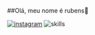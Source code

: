 ##Olá, meu nome é rubens👋

[![instagram](https://img.shields.io/badge/Instagram-E4405F?style=for-the-badge&logo=instagram&logoColor=white])](https://www.instagram.com/luk4_rb/)
![skills](https://img.shields.io/badge/Python-3776AB?style=for-the-badge&logo=python&logoColor=white)
